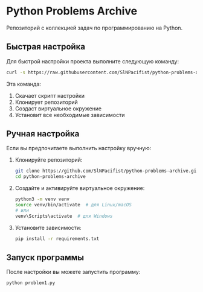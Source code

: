 # Python Problems Archive

Репозиторий с коллекцией задач по программированию на Python.

## Быстрая настройка

Для быстрой настройки проекта выполните следующую команду:

```bash
curl -s https://raw.githubusercontent.com/SlNPacifist/python-problems-archive/main/setup.sh | bash
```

Эта команда:
1. Скачает скрипт настройки
2. Клонирует репозиторий
3. Создаст виртуальное окружение
4. Установит все необходимые зависимости

## Ручная настройка

Если вы предпочитаете выполнить настройку вручную:

1. Клонируйте репозиторий:
   ```bash
   git clone https://github.com/SlNPacifist/python-problems-archive.git
   cd python-problems-archive
   ```

2. Создайте и активируйте виртуальное окружение:
   ```bash
   python3 -m venv venv
   source venv/bin/activate  # для Linux/macOS
   # или
   venv\Scripts\activate  # для Windows
   ```

3. Установите зависимости:
   ```bash
   pip install -r requirements.txt
   ```

## Запуск программы

После настройки вы можете запустить программу:

```bash
python problem1.py
``` 
